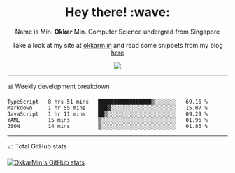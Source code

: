<h1 align="center"> Hey there! :wave:</h1>

<p align="center">Name is Min. <strong>Okkar</strong> Min. Computer Science undergrad from Singapore</p>

<p align="center">Take a look at my site at <a href="https://okkarm.in" target="_blank">okkarm.in</a> and read some snippets from my blog <a href="https://okkarm.in/blog" target="_blank">here</a></p>

<p align="center">
  <a href="https://okkarm.in/linkedin" target='_blank'>
    <img src="https://img.shields.io/badge/linkedin-%230077B5.svg?&style=for-the-badge&logo=linkedin&logoColor=white" />
  </a>
 </p>

---

📊 Weekly development breakdown

<!--START_SECTION:waka-->
```text
TypeScript   8 hrs 51 mins   █████████████████▒░░░░░░░   69.16 % 
Markdown     1 hr 55 mins    ███▓░░░░░░░░░░░░░░░░░░░░░   15.07 % 
JavaScript   1 hr 11 mins    ██▒░░░░░░░░░░░░░░░░░░░░░░   09.29 % 
YAML         15 mins         ▒░░░░░░░░░░░░░░░░░░░░░░░░   01.96 % 
JSON         14 mins         ▒░░░░░░░░░░░░░░░░░░░░░░░░   01.86 % 
```
<!--END_SECTION:waka-->

---

📈 Total GitHub stats

<p>
  <a href="https://github.com/OkkarMin"><img src="https://github-readme-stats.vercel.app/api?username=OkkarMin&hide_border=true&show_icons=true&theme=graywhite" alt="OkkarMin's GitHub stats"></a>
</p>
